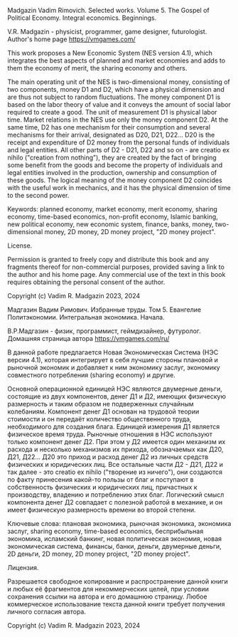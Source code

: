 Madgazin Vadim Rimovich.
Selected works. Volume 5.
The Gospel of Political Economy.
Integral economics.
Beginnings.

V.R. Madgazin - physicist, programmer, game designer, futurologist.
Author's home page https://vmgames.com/

This work proposes a New Economic System (NES version 4.1), which integrates the best aspects of planned and market economies and adds to them the economy of merit, the sharing economy and others.

The main operating unit of the NES is two-dimensional money, consisting of two components, money D1 and D2, which have a physical dimension and are thus not subject to random fluctuations.
The money component D1 is based on the labor theory of value and it conveys the amount of social labor required to create a good. The unit of measurement D1 is physical labor time.
Market relations in the NES use only the money component D2. At the same time, D2 has one mechanism for their consumption and several mechanisms for their arrival, designated as D20, D21, D22...
D20 is the receipt and expenditure of D2 money from the personal funds of individuals and legal entities.
All other parts of D2 - D21, D22 and so on - are creatio ex nihilo ("creation from nothing"), they are created by the fact of bringing some benefit from the goods and become the property of individuals and legal entities involved in the production, ownership and consumption of these goods.
The logical meaning of the money component D2 coincides with the useful work in mechanics, and it has the physical dimension of time to the second power.

Keywords: planned economy, market economy, merit economy, sharing economy, time-based economics, non-profit economy, Islamic banking, new political economy, new economic system, finance, banks, money, two-dimensional money, 2D money, 2D money project, "2D money project".

License.

Permission is granted to freely copy and distribute this book and any fragments thereof for non-commercial purposes, provided saving a link to the author and his home page. Any commercial use of the text in this book requires obtaining the personal consent of the author.

Copyright (c) Vadim R. Madgazin 2023, 2024

Мадгазин Вадим Римович.
Избранные труды. Том 5.
Евангелие Политэкономии.
Интегральная экономика.
Начала.

В.Р.Мадгазин - физик, программист, геймдизайнер, футуролог.
Домашняя страница автора https://vmgames.com/ru/

В данной работе предлагается Новая Экономическая Система (НЭС версии 4.1), которая интегрирует в себя лучшие стороны плановой и рыночной экономик и добавляет к ним экономику заслуг, экономику совместного потребления (sharing economy) и другие.

Основной операционной единицей НЭС являются двумерные деньги, состоящие из двух компонентов, денег Д1 и Д2, имеющих физическую размерность и таким образом не подверженных случайным колебаниям.
Компонент денег Д1 основан на трудовой теории стоимости и он передаёт количество общественного труда, необходимого для создания блага. Единицей измерения Д1 является физическое время труда.
Рыночные отношения в НЭС используют только компонент денег Д2. При этом у Д2 имеется один механизм их расхода и несколько механизмов их прихода, обозначаемых как Д20, Д21, Д22...
Д20 это приход и расход денег Д2 из личных средств физических и юридических лиц.
Все остальные  части Д2 - Д21, Д22 и так далее - это creatio ex nihilo ("творение из ничего"), они создаются по факту принесения какой-то пользы от благ и поступают в собственность физических и юридических лиц, причастных к производству, владению и потреблению этих благ.
Логический смысл компонента денег Д2 совпадает с полезной работой в механике, и он имеет физическую размерность времени во второй степени.

Ключевые слова:
плановая экономика, рыночная экономика, экономика заслуг, sharing economy, time-based economics, бесприбыльная экономика, исламский банкинг, новая политическая экономия, новая экономическая система, финансы, банки, деньги, двумерные деньги, 2D деньги, 2D money, 2D money project, "2D money project".

Лицензия.

Разрешается свободное копирование и распространение данной книги и любых её фрагментов для некоммерческих целей, при условии сохранения ссылки на автора и его домашнюю страницу. Любое коммерческое использование текста данной книги требует получения личного согласия автора.

Copyright (c) Vadim R. Madgazin 2023, 2024
